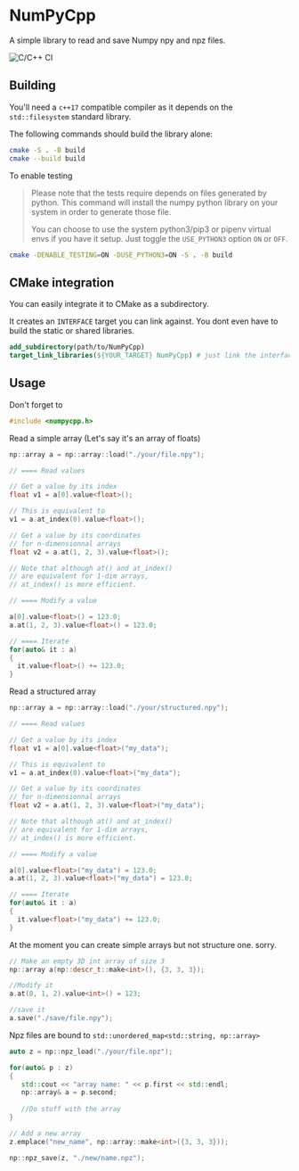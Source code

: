 # NumPyCpp
 A simple library to read and save Numpy npy and npz files.

 ![C/C++ CI](https://github.com/NicoG60/NumPyCpp/workflows/C/C++%20CI/badge.svg?branch=master)



## Building

You'll need a `c++17` compatible compiler as it depends on the `std::filesystem`  standard library.

The following commands should build the library alone:

```bash
cmake -S . -B build
cmake --build build
```

To enable testing

> Please note that the tests require depends on files generated by python.
> This command will install the numpy python library on your system in order to
> generate those file.
>
> You can choose to use the system python3/pip3 or pipenv virtual envs if you
> have it setup. Just toggle the `USE_PYTHON3` option `ON` or `OFF`.  

```bash
cmake -DENABLE_TESTING=ON -DUSE_PYTHON3=ON -S . -B build
```

## CMake integration

You can easily  integrate it to CMake as a subdirectory.

It creates an `INTERFACE` target you can link against. You dont even have to build the static or shared libraries.

```cmake
add_subdirectory(path/to/NumPyCpp)
target_link_libraries(${YOUR_TARGET} NumPyCpp) # just link the interface and you're done
```



## Usage

Don't forget to

```cpp
#include <numpycpp.h>
```



Read a simple array (Let's say it's an array of floats)

```cpp
np::array a = np::array::load("./your/file.npy");

// ==== Read values

// Get a value by its index
float v1 = a[0].value<float>();

// This is equivalent to
v1 = a.at_index(0).value<float>();

// Get a value by its coordinates
// for n-dimensionnal arrays
float v2 = a.at(1, 2, 3).value<float>();

// Note that although at() and at_index()
// are equivalent for 1-dim arrays,
// at_index() is more efficient.

// ==== Modify a value

a[0].value<float>() = 123.0;
a.at(1, 2, 3).value<float>() = 123.0;

// ==== Iterate
for(auto& it : a)
{
  it.value<float>() += 123.0;
}
```



Read a structured array

```cpp
np::array a = np::array::load("./your/structured.npy");

// ==== Read values

// Get a value by its index
float v1 = a[0].value<float>("my_data");

// This is equivalent to
v1 = a.at_index(0).value<float>("my_data");

// Get a value by its coordinates
// for n-dimensionnal arrays
float v2 = a.at(1, 2, 3).value<float>("my_data");

// Note that although at() and at_index()
// are equivalent for 1-dim arrays,
// at_index() is more efficient.

// ==== Modify a value

a[0].value<float>("my_data") = 123.0;
a.at(1, 2, 3).value<float>("my_data") = 123.0;

// ==== Iterate
for(auto& it : a)
{
  it.value<float>("my_data") += 123.0;
}
```



At the moment you can create simple arrays but not structure one. sorry.

```cpp
// Make an empty 3D int array of size 3
np::array a(np::descr_t::make<int>(), {3, 3, 3});

//Modify it
a.at(0, 1, 2).value<int>() = 123;

//save it
a.save("./save/file.npy");
```



Npz files are bound to `std::unordered_map<std::string, np::array>`

```cpp
auto z = np::npz_load("./your/file.npz");

for(auto& p : z)
{
   std::cout << "array name: " << p.first << std::endl;
   np::array& a = p.second;
   
   //Do stuff with the array
}

// Add a new array
z.emplace("new_name", np::array::make<int>({3, 3, 3}));

np::npz_save(z, "./new/name.npz");
```

